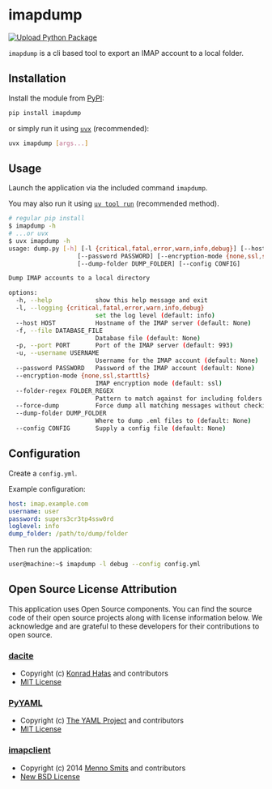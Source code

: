 # imapdump
[![Upload Python Package](https://github.com/das-kaesebrot/imapdump/actions/workflows/python-publish.yml/badge.svg)](https://github.com/das-kaesebrot/imapdump/actions/workflows/python-publish.yml)

`imapdump` is a cli based tool to export an IMAP account to a local folder.

## Installation

Install the module from [PyPI](https://pypi.org/project/imapdump/):
```bash
pip install imapdump
```

or simply run it using [`uvx`](https://docs.astral.sh/uv/guides/tools/) (recommended):
```bash
uvx imapdump [args...]
```

## Usage
Launch the application via the included command `imapdump`.

You may also run it using [`uv tool run`](https://docs.astral.sh/uv/guides/tools/) (recommended method).

```bash
# regular pip install
$ imapdump -h
# ...or uvx
$ uvx imapdump -h
usage: dump.py [-h] [-l {critical,fatal,error,warn,info,debug}] [--host HOST] [-f DATABASE_FILE] [-p PORT] [-u USERNAME]
                   [--password PASSWORD] [--encryption-mode {none,ssl,starttls}] [--folder-regex FOLDER_REGEX] [--force-dump]
                   [--dump-folder DUMP_FOLDER] [--config CONFIG]

Dump IMAP accounts to a local directory

options:
  -h, --help            show this help message and exit
  -l, --logging {critical,fatal,error,warn,info,debug}
                        set the log level (default: info)
  --host HOST           Hostname of the IMAP server (default: None)
  -f, --file DATABASE_FILE
                        Database file (default: None)
  -p, --port PORT       Port of the IMAP server (default: 993)
  -u, --username USERNAME
                        Username for the IMAP account (default: None)
  --password PASSWORD   Password of the IMAP account (default: None)
  --encryption-mode {none,ssl,starttls}
                        IMAP encryption mode (default: ssl)
  --folder-regex FOLDER_REGEX
                        Pattern to match against for including folders (default: ^.*$)
  --force-dump          Force dump all matching messages without checking against existing database (default: False)
  --dump-folder DUMP_FOLDER
                        Where to dump .eml files to (default: None)
  --config CONFIG       Supply a config file (default: None)
```

## Configuration
Create a `config.yml`.

Example configuration:
```yaml
host: imap.example.com
username: user
password: supers3cr3tp4ssw0rd
loglevel: info
dump_folder: /path/to/dump/folder
```

Then run the application:
```bash
user@machine:~$ imapdump -l debug --config config.yml
```

## Open Source License Attribution

This application uses Open Source components. You can find the source code of their open source projects along with license information below. We acknowledge and are grateful to these developers for their contributions to open source.
### [dacite](https://github.com/konradhalas/dacite)
- Copyright (c) [Konrad Hałas](https://github.com/konradhalas) and contributors
- [MIT License](https://github.com/konradhalas/dacite/blob/master/LICENSE)

### [PyYAML](https://pyyaml.org/)
- Copyright (c) [The YAML Project](https://github.com/yaml) and contributors
- [MIT License](https://github.com/yaml/pyyaml/blob/main/LICENSE)

### [imapclient](https://github.com/mjs/imapclient/)
- Copyright (c) 2014 [Menno Smits](https://github.com/mjs) and contributors
- [New BSD License](https://github.com/mjs/imapclient/blob/master/COPYING)
